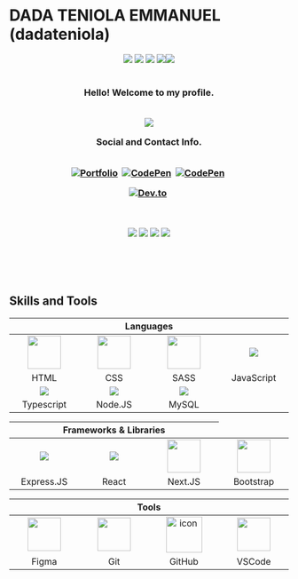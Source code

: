 # DADA TENIOLA EMMANUEL (dadateniola)


<div align="center">
            <img src="https://img.icons8.com/fluency/30/000000/star.png" />
            <img src="https://img.icons8.com/fluency/30/000000/star.png" />
            <img src="https://img.icons8.com/fluency/30/000000/star.png" />
            <img src="https://img.icons8.com/fluency/30/000000/star.png" /><img src="https://img.icons8.com/color/30/000000/star--v1.png"/>
 </div><br>

<!-- GREETING  -->
<h3 align="center">
  Hello! Welcome to my profile.<br><br>     

<p align="center">
  <a href="https://github.com/omololevy/readme-typing-svg"><img src="https://readme-typing-svg.herokuapp.com/?lines=I%20am%20a%20fullstack%20web%20developer.;Open%20to%20remote%20and%20onsite%20jobs;Thank%20you%20for%20checking%20me%20out&font=Fira%20Code&center=true&width=440&height=45&color=FFFFFF&vCenter=true&size=22"></a>
</p>

<div align="center"> Social and Contact Info. </div><br>
  <p align="center">
<a href="https://dadateniola.me/"><img src="https://img.shields.io/badge/PORTFOLIO-fff?style=for-the-badge&logo=googlechrome&logoColor=blue" alt="Portfolio" /></a>&nbsp;
<a href="https://www.linkedin.com/in/dadateniola/"><img src="https://img.shields.io/badge/linkedin-430098?style=for-the-badge&logo=linkedin&logoColor=white" alt="CodePen" /></a>&nbsp;
<a href="mailto:emmatenny2004@gmail.com"><img src="https://img.shields.io/badge/gmail-d62828?style=for-the-badge&logo=gmail&logoColor=white" alt="CodePen" /></a>&nbsp; <br>

<a href="https://docs.google.com/document/d/1Zm6BwSK_G_BqOm_0K417zOvJGe5zS5yV/edit?usp=sharing&ouid=117730452915305098859&rtpof=true&sd=true"><img src="https://img.shields.io/badge/Résumé-d62828?style=for-the-badge&logo=researchgate&logoColor=02c39a" alt="Dev.to" /></a>&nbsp;
</p><br>

<!-- BADGES -->
<p align="center">
<img src="https://img.shields.io/badge/Hobby-Coding-blue" />
<img src="https://img.shields.io/badge/Programming-Javascript%2C%20PHP-blue" />
<img src="https://img.shields.io/badge/Lives-Nigeria-blue" />
<img src="https://img.shields.io/badge/Language-English%2C%20Yoruba-blue" />
</p><br>

</h3> <br>

## Skills and Tools
<div align="center">
  <table>
    <thead>
      <tr>
        <th colspan="5">Languages</th>
      </tr>
    </thead>
    <tr>
      <td align="center" width=110> <img height=60 src="https://cdn.jsdelivr.net/gh/devicons/devicon/icons/html5/html5-original.svg"/> </td>
      <td align="center" width=110> <img height=60 src="https://cdn.jsdelivr.net/gh/devicons/devicon/icons/css3/css3-original.svg"/> </td>
      <td align="center" width=110> <img height=60 src="https://cdn.jsdelivr.net/gh/devicons/devicon@latest/icons/sass/sass-original.svg"/> </td>
      <td align="center" width=110>  <img src="https://cdn.jsdelivr.net/gh/devicons/devicon@latest/icons/javascript/javascript-original.svg" /> </td>
    </tr>
    <tr>
      <td align="center" width=110>HTML</td>
      <td align="center" width=110>CSS</td>
      <td align="center" width=110>SASS</td>
      <td align="center" width=110>JavaScript</td>
    </tr>
    <tr>
      <td align="center" width=110>  <img src="https://cdn.jsdelivr.net/gh/devicons/devicon@latest/icons/typescript/typescript-original.svg" /> </td>
      <td align="center" width=110>  <img src="https://cdn.jsdelivr.net/gh/devicons/devicon@latest/icons/nodejs/nodejs-original-wordmark.svg" /> </td>
      <td align="center" width=110> <img src="https://cdn.jsdelivr.net/gh/devicons/devicon@latest/icons/mysql/mysql-original-wordmark.svg" /> </td>
    </tr>
    <tr>
      <td align="center" width=110>Typescript</td>
      <td align="center" width=110>Node.JS</td>
      <td align="center" width=110>MySQL</td>
    </tr>
  </table>

  <table>
    <thead>
      <tr>
        <th colspan="3">Frameworks & Libraries </th>
      </tr>
    </thead>
    <tr>
      <td align="center" width=110><img src="https://cdn.jsdelivr.net/gh/devicons/devicon@latest/icons/express/express-original-wordmark.svg" /></td>
      <td align="center" width=110><img src="https://cdn.jsdelivr.net/gh/devicons/devicon@latest/icons/react/react-original.svg" /></td>
      <td align="center" width=110> <img height=60 src="https://cdn.jsdelivr.net/gh/devicons/devicon@latest/icons/nextjs/nextjs-original.svg"/> </td>
      <td align="center" width=110> <img height=60 src="https://cdn.jsdelivr.net/gh/devicons/devicon/icons/bootstrap/bootstrap-original.svg"/> </td>
      <tr align="center"> 
        <td align="center" width=110>Express.JS</td>
        <td align="center" width=110>React</td>
        <td align="center" width=110>Next.JS</td>
        <td align="center" width=110>Bootstrap</td>
      </tr>
    </tr>
  </table>
  <table>
    <thead>
    <tr>
      <th colspan="5">Tools</th>
    </tr>
    </thead>
    <tr>
      <td align="center" width=110> <img height=60 src="https://cdn.jsdelivr.net/gh/devicons/devicon/icons/figma/figma-original.svg"/> </td>
      <td align="center" width=110> <img height=60 src="https://cdn.jsdelivr.net/gh/devicons/devicon/icons/git/git-original.svg"/> </td>
      <td align="center" width=110> <img src="https://techstack-generator.vercel.app/github-icon.svg" alt="icon" width="65" height="65" /> </td>
      <td align="center" width=110> <img height=60 src="https://cdn.jsdelivr.net/gh/devicons/devicon/icons/vscode/vscode-original.svg"/> </td>
    </tr>
    <tr> 
      <td align="center" width=110>Figma</td>
      <td align="center" width=110>Git</td>
      <td align="center" width=110>GitHub</td>
      <td align="center" width=110>VSCode</td>
    </tr>
  </table>
</div>


